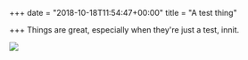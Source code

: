 +++
date = "2018-10-18T11:54:47+00:00"
title = "A test thing"

+++
Things are great, especially when they're just a test, innit.

![](/uploads/1841041.jpg)

